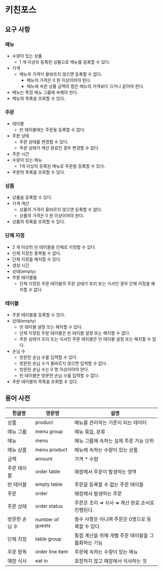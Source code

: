 # 키친포스

## 요구 사항

### 메뉴
- 수량이 있는 상품
    - 1 개 이상의 등록된 상품으로 메뉴를 등록할 수 있다.
- 가격
    - 메뉴의 가격이 올바르지 않으면 등록할 수 없다.
        - 메뉴의 가격은 0 원 이상이어야 한다.
        - 메뉴에 속한 상품 금액의 합은 메뉴의 가격보다 크거나 같아야 한다.
- 메뉴는 특정 메뉴 그룹에 속해야 한다.
- 메뉴의 목록을 조회할 수 있다. 

### 주문
- 테이블
    - 빈 테이블에는 주문을 등록할 수 없다.
- 주문 상태
    - 주문 상태를 변경할 수 있다.
    - 주문 상태가 계산 완료인 경우 변경할 수 없다.
- 주문 시간
- 수량이 있는 메뉴
    - 1개 이상의 등록된 메뉴로 주문을 등록할 수 있다.
- 주문의 목록을 조회할 수 있다.

### 상품
- 상품을 등록할 수 있다.
- 가격 계산
    - 상품의 가격이 올바르지 않으면 등록할 수 없다.
    - 상품의 가격은 0 원 이상이어야 한다.
- 상품의 목록을 조회할 수 있다.

### 단체 지정
- 2 개 이상의 빈 테이블을 단체로 지정할 수 있다.
- 단체 지정은 중복될 수 없다.
- 단체 지정을 해지할 수 있다.
- 생성 시간
- 상태(empty)
- 주문 테이블들
    - 단체 지정된 주문 테이블의 주문 상태가 조리 또는 식사인 경우 단체 지정을 해지할 수 없다.
 
### 테이블
- 주문 테이블을 등록할 수 있다.
- 상태(empty)
    - 빈 테이블 설정 또는 해지할 수 있다.
    - 단체 지정된 주문 테이블은 빈 테이블 설정 또는 해지할 수 없다.
    - 주문 상태가 조리 또는 식사인 주문 테이블은 빈 테이블 설정 또는 해지할 수 없다.
- 손님 수
    - 방문한 손님 수를 입력할 수 있다.
    - 방문한 손님 수가 올바르지 않으면 입력할 수 없다.
    - 방문한 손님 수는 0 명 이상이어야 한다.
    - 빈 테이블은 방문한 손님 수를 입력할 수 없다.
- 주문 테이블의 목록을 조회할 수 있다.

## 용어 사전

| 한글명 | 영문명 | 설명 |
| --- | --- | --- |
| 상품 | product | 메뉴를 관리하는 기준이 되는 데이터 |
| 메뉴 그룹 | menu group | 메뉴 묶음, 분류 |
| 메뉴 | menu | 메뉴 그룹에 속하는 실제 주문 가능 단위 |
| 메뉴 상품 | menu product | 메뉴에 속하는 수량이 있는 상품 |
| 금액 | amount | 가격 * 수량 |
| 주문 테이블 | order table | 매장에서 주문이 발생하는 영역 |
| 빈 테이블 | empty table | 주문을 등록할 수 없는 주문 테이블 |
| 주문 | order | 매장에서 발생하는 주문 |
| 주문 상태 | order status | 주문은 조리 ➜ 식사 ➜ 계산 완료 순서로 진행된다. |
| 방문한 손님 수 | number of guests | 필수 사항은 아니며 주문은 0명으로 등록할 수 있다. |
| 단체 지정 | table group | 통합 계산을 위해 개별 주문 테이블을 그룹화하는 기능 |
| 주문 항목 | order line item | 주문에 속하는 수량이 있는 메뉴 |
| 매장 식사 | eat in | 포장하지 않고 매장에서 식사하는 것 |
